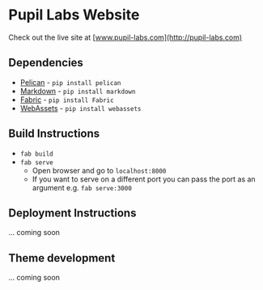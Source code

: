 Pupil Labs Website
==================
Check out the live site at [www.pupil-labs.com](http://pupil-labs.com)

## Dependencies

  + [Pelican](https://github.com/getpelican/pelican) - `pip install pelican`
  + [Markdown](https://github.com/waylan/Python-Markdown) - `pip install markdown`
  + [Fabric](http://www.fabfile.org/) - `pip install Fabric`
  + [WebAssets](https://github.com/miracle2k/webassets/) - `pip install webassets`

## Build Instructions
  
  + `fab build`
  + `fab serve`
    + Open browser and go to `localhost:8000`
    + If you want to serve on a different port you can pass the port as an argument e.g. `fab serve:3000` 

## Deployment Instructions
... coming soon

## Theme development
... coming soon